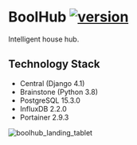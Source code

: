 # BoolHub [![version](https://img.shields.io/badge/version-0.14.1-blue.svg)](https://semver.org)

Intelligent house hub.

## Technology Stack

- Central (Django 4.1)
- Brainstone (Python 3.8)
- PostgreSQL 15.3.0
- InfluxDB 2.2.0
- Portainer 2.9.3

![boolhub_landing_tablet](https://github.com/m-godlewski/boolhub/assets/26858783/39a072d9-11b4-420c-8326-ac9cbcba6e84)
